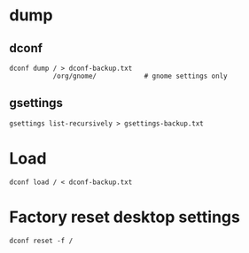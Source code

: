 # dump

## dconf

```shell
dconf dump / > dconf-backup.txt
           /org/gnome/            # gnome settings only
```

## gsettings

```shell
gsettings list-recursively > gsettings-backup.txt
```

# Load

```shell
dconf load / < dconf-backup.txt
```

# Factory reset desktop settings

```shell
dconf reset -f /
```
